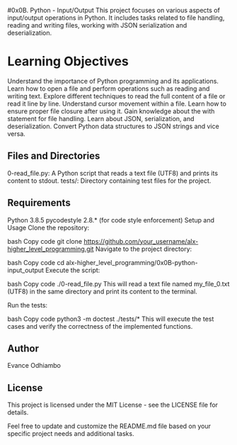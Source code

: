 #0x0B. Python - Input/Output
This project focuses on various aspects of input/output operations in Python. It includes tasks related to file handling, reading and writing files, working with JSON serialization and deserialization.

# Learning Objectives
Understand the importance of Python programming and its applications.
Learn how to open a file and perform operations such as reading and writing text.
Explore different techniques to read the full content of a file or read it line by line.
Understand cursor movement within a file.
Learn how to ensure proper file closure after using it.
Gain knowledge about the with statement for file handling.
Learn about JSON, serialization, and deserialization.
Convert Python data structures to JSON strings and vice versa.


## Files and Directories
0-read_file.py: A Python script that reads a text file (UTF8) and prints its content to stdout.
tests/: Directory containing test files for the project.


## Requirements
Python 3.8.5
pycodestyle 2.8.* (for code style enforcement)
Setup and Usage
Clone the repository:

bash
Copy code
git clone https://github.com/your_username/alx-higher_level_programming.git
Navigate to the project directory:

bash
Copy code
cd alx-higher_level_programming/0x0B-python-input_output
Execute the script:

bash
Copy code
./0-read_file.py
This will read a text file named my_file_0.txt (UTF8) in the same directory and print its content to the terminal.

Run the tests:

bash
Copy code
python3 -m doctest ./tests/*
This will execute the test cases and verify the correctness of the implemented functions.

## Author
Evance Odhiambo

## License
This project is licensed under the MIT License - see the LICENSE file for details.

Feel free to update and customize the README.md file based on your specific project needs and additional tasks.






